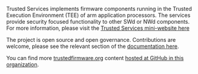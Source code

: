 

Trusted Services implements firmware components running in the Trusted Execution Environment (TEE) of arm application processors. The services provide security focused functionality to other SWd or NWd components. For more information, please visit the [Trusted Services mini-website here](https://www.trustedfirmware.org/projects/trusted-services/)

The project is open source and open governance. Contributions are welcome, please see the relevant section of the [documentation here](https://trusted-services.readthedocs.io/en/stable/project/contributing.html).

You can find more [trustedfirmware.org](http://trustedfirmware.org) content [hosted at GitHub in this organization](https://github.com/TrustedFirmware).
